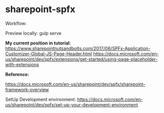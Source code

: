 # sharepoint-spfx

Workflow:

Preview locally: gulp serve

<b>My current position in tutorial:</b>
https://www.sharepointnutsandbolts.com/2017/06/SPFx-Application-Customizer-Global-JS-Page-Header.html
https://docs.microsoft.com/en-us/sharepoint/dev/spfx/extensions/get-started/using-page-placeholder-with-extensions


<b>Reference:</b>

https://docs.microsoft.com/en-us/sharepoint/dev/spfx/sharepoint-framework-overview

SetUp Development environment: https://docs.microsoft.com/en-us/sharepoint/dev/spfx/set-up-your-development-environment

#

